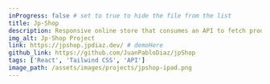 ```yaml
---
inProgress: false # set to true to hide the file from the list
title: Jp·Shop
description: Responsive online store that consumes an API to fetch products. Features include a sign in, product filtering, skeleton screens, and pagination
img_alt: Jp·Shop Project
link: https://jpshop.jpdiaz.dev/ # demoHere
github_link: https://github.com/JuanPabloDiaz/jpShop
tags: ['React', 'Tailwind CSS', 'API']
image_path: /assets/images/projects/jpshop-ipad.png
---
```

